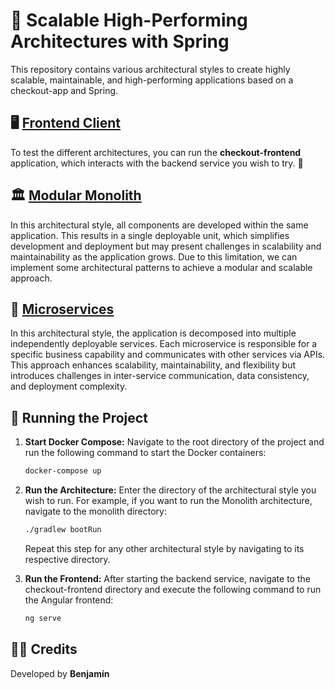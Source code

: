 # 🚀 Scalable High-Performing Architectures with Spring

This repository contains various architectural styles to create highly scalable, maintainable, and high-performing applications based on a checkout-app and Spring.

## 🖥️ [Frontend Client](checkout-frontend/README.md)
To test the different architectures, you can run the **checkout-frontend** application, which interacts with the backend service you wish to try. 🚀

## 🏛️ [Modular Monolith](monolith/README.md)

In this architectural style, all components are developed within the same application. This results in a single deployable unit, which simplifies development and deployment but may present challenges in scalability and maintainability as the application grows. Due to this limitation, we can implement some architectural patterns to achieve a modular and scalable approach.

## 🔗 [Microservices](microservices/README.md)

In this architectural style, the application is decomposed into multiple independently deployable services. Each microservice is responsible for a specific business capability and communicates with other services via APIs. This approach enhances scalability, maintainability, and flexibility but introduces challenges in inter-service communication, data consistency, and deployment complexity.

## 🔧 Running the Project

1. **Start Docker Compose:**
   Navigate to the root directory of the project and run the following command to start the Docker containers:

   ```bash
   docker-compose up

   ```
2. **Run the Architecture:**
    Enter the directory of the architectural style you wish to run. For example, if you want to run the Monolith architecture, navigate to the monolith directory:

    ```bash
    ./gradlew bootRun
    ```
    Repeat this step for any other architectural style by navigating to its respective directory.

3. **Run the Frontend:**
    After starting the backend service, navigate to the checkout-frontend directory and execute the following command to run the Angular frontend:

    ```bash
    ng serve
    ```
## 👨‍💻 Credits

Developed by **Benjamín**